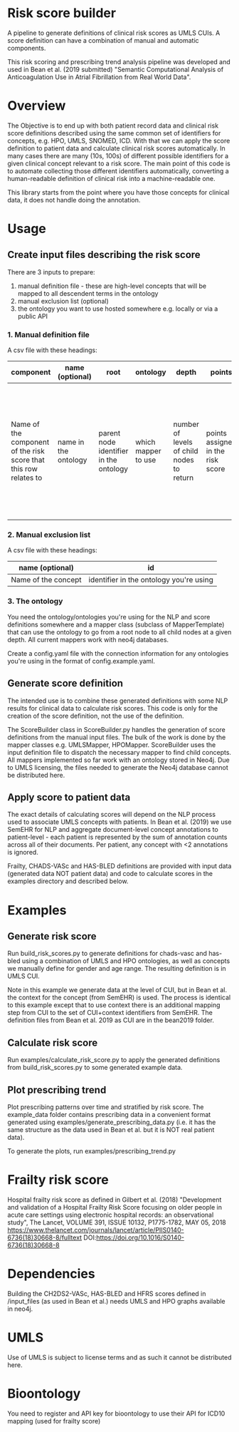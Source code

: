 # Risk score builder
A pipeline to generate definitions of clinical risk scores as UMLS CUIs. A score definition can have a combination of manual and automatic components.

This risk scoring and prescribing trend analysis pipeline was developed and used in Bean et al. (2019 submitted) "Semantic Computational Analysis of Anticoagulation Use in Atrial Fibrillation from Real World Data".

# Overview
The Objective is to end up with both patient record data and clinical risk score definitions described using the same common set of identifiers for concepts, e.g. HPO, UMLS, SNOMED, ICD. With that we can apply the score definition to patient data and calculate clinical risk scores automatically. In many cases there are many (10s, 100s) of different possible identifiers for a given clinical concept relevant to a risk score. The main point of this code is to automate collecting those different identifiers automatically, converting a human-readable definition of clinical risk into a machine-readable one.

This library starts from the point where you have those concepts for clinical data, it does not handle doing the annotation.

# Usage
## Create input files describing the risk score
There are 3 inputs to prepare:
1. manual definition file - these are high-level concepts that will be mapped to all descendent terms in the ontology
2. manual exclusion list (optional)
3. the ontology you want to use hosted somewhere e.g. locally or via a public API

### 1. Manual definition file
A csv file with these headings:

component |	name (optional) |	root |	ontology |	depth |	points | sty filter (optional) |	notes (optional)
------------ | ------------- | ------------- | ------------- | ------------- | ------------- | ------------- | -------------
Name of the component of the risk score that this row relates to | name in the ontology | parent node identifier in the ontology | which mapper to use | number of levels of  child nodes to return | points assigned in the risk score | for UMLS, the semantic types to include (note that since this requires UMLS source files, filtering by sty is currently disabled) | any notes

### 2. Manual exclusion list
A csv file with these headings:

name (optional) | id
------------- | -------------
Name of the concept | identifier in the ontology you're using

### 3. The ontology
You need the ontology/ontologies you're using for the NLP and score definitions somewhere and a mapper class (subclass of MapperTemplate) that can use the ontology to go from a root node to all child nodes at a given depth. All current mappers work with neo4j databases.

Create a config.yaml file with the connection information for any ontologies you're using in the format of config.example.yaml.

## Generate score definition
The intended use is to combine these generated definitions with some NLP results for clinical data to calculate risk scores. This code is only for the creation of the score definition, not the use of the definition.

The ScoreBuilder class in ScoreBuilder.py handles the generation of score definitions from the manual input files. The bulk of the work is done by the mapper classes e.g. UMLSMapper, HPOMapper. ScoreBuilder uses the input definition file to dispatch the necessary mapper to find child concepts. All mappers implemented so far work with an ontology stored in Neo4j. Due to UMLS licensing, the files needed to generate the Neo4j database cannot be distributed here.

## Apply score to patient data
The exact details of calculating scores will depend on the NLP process used to associate UMLS concepts with patients. In Bean et al. (2019) we use SemEHR for NLP and aggregate document-level concept annotations to patient-level - each patient is represented by the sum of annotation counts across all of their documents. Per patient, any concept with <2 annotations is ignored.

Frailty, CHADS-VASc and HAS-BLED definitions are provided with input data (generated data NOT patient data) and code to calculate scores in the examples directory and described below.

# Examples
## Generate risk score
Run build_risk_scores.py to generate definitions for chads-vasc and has-bled using a combination of UMLS and HPO ontologies, as well as concepts we manually define for gender and age range. The resulting definition is in UMLS CUI.

Note in this example we generate data at the level of CUI, but in Bean et al. the context for the concept (from SemEHR) is used. The process is identical to this example except that to use context there is an additional mapping step from CUI to the set of CUI+context identifiers from SemEHR. The definition files from Bean et al. 2019 as CUI are in the bean2019 folder.

## Calculate risk score
Run examples/calculate_risk_score.py to apply the generated definitions from build_risk_scores.py to some generated example data.

## Plot prescribing trend
Plot prescribing patterns over time and stratified by risk score. The example_data folder contains prescribing data in a convenient format generated using examples/generate_prescribing_data.py (i.e. it has the same structure as the data used in Bean et al. but it is NOT real patient data).

To generate the plots, run examples/prescribing_trend.py

# Frailty risk score
Hospital frailty risk score as defined in Gilbert et al. (2018) "Development and validation of a Hospital Frailty Risk Score focusing on older people in acute care settings using electronic hospital records: an observational study", The Lancet, VOLUME 391, ISSUE 10132, P1775-1782, MAY 05, 2018
https://www.thelancet.com/journals/lancet/article/PIIS0140-6736(18)30668-8/fulltext
DOI:https://doi.org/10.1016/S0140-6736(18)30668-8

# Dependencies
Building the CH2DS2-VASc, HAS-BLED and HFRS scores defined in /input_files (as used in Bean et al.) needs UMLS and HPO graphs available in neo4j.

# UMLS
Use of UMLS is subject to license terms and as such it cannot be distributed here.

# Bioontology
You need to register and API key for bioontology to use their API for ICD10 mapping (used for frailty score)
